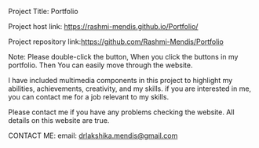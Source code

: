 Project Title: Portfolio

Project host link: https://rashmi-mendis.github.io/Portfolio/

Project repository link:https://github.com/Rashmi-Mendis/Portfolio

Note: Please double-click the button, When you click the buttons in my portfolio. Then You can easily move through the website.

I have included multimedia components in this project to highlight my abilities, achievements, creativity, and my skills. 
if you are interested in me, you can contact me for a job relevant to my skills.

Please contact me if you have any problems checking the website. All details on this website are true.

CONTACT ME:
email: drlakshika.mendis@gmail.com
